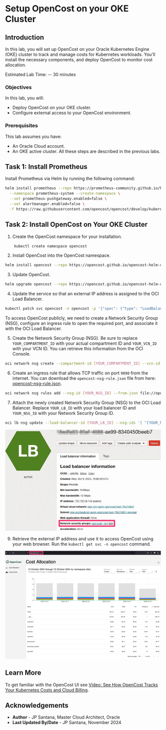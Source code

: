 # Setup OpenCost on your OKE Cluster

## Introduction

In this lab, you will set up OpenCost on your Oracle Kubernetes Engine (OKE) cluster to track and manage costs for Kubernetes workloads. You'll install the necessary components, and deploy OpenCost to monitor cost allocation.

Estimated Lab Time: -- 30 minutes

### Objectives

In this lab, you will:

* Deploy OpenCost on your OKE cluster.
* Configure external access to your OpenCost environment.

### Prerequisites

This lab assumes you have:
* An Oracle Cloud account.
* An OKE active cluster. All these steps are described in the previous labs.

## Task 1: Install Prometheus

Install Prometheus via Helm by running the following command:

```bash
helm install prometheus --repo https://prometheus-community.github.io/helm-charts prometheus \
  --namespace prometheus-system --create-namespace \
  --set prometheus-pushgateway.enabled=false \
  --set alertmanager.enabled=false \
  -f https://raw.githubusercontent.com/opencost/opencost/develop/kubernetes/prometheus/extraScrapeConfigs.yaml
```

## Task 2: Install OpenCost on Your OKE Cluster

1. Create the OpenCost namespace for your installation.

```bash
    kubectl create namespace opencost
```

2. Install OpenCost into the OpenCost namespace.

```bash
helm install opencost --repo https://opencost.github.io/opencost-helm-chart opencost --namespace opencost
```

3. Update OpenCost.

```bash
helm upgrade opencost --repo https://opencost.github.io/opencost-helm-chart opencost --namespace opencost
```

4. Update the service so that an external IP address is assigned to the OCI Load Balancer.

```bash
kubectl patch svc opencost -n opencost -p '{"spec": {"type": "LoadBalancer"}}'
```

To access OpenCost publicly, we need to create a Network Security Group (NSG), configure an ingress rule to open the required port, and associate it with the OCI Load Balancer.

5. Create the Network Security Group (NSG). Be sure to replace `YOUR_COMPARTMENT_ID` with your actual compartment ID and `YOUR_VCN_ID` with your VCN ID. You can retrieve this information from the OCI Console.

```bash
oci network nsg create --compartment-id [YOUR_COMPARTMENT_ID] --vcn-id [YOUR_VCN_ID] --display-name opencost_nsg
```

6. Create an ingress rule that allows TCP traffic on port `9090` from the internet. You can download the `opencost-nsg-rule.json` file from here: [opencost-nsg-rule.json](./files/opencost-nsg-rule.json).

```bash
oci network nsg rules add --nsg-id [YOUR_NSG_ID] --from-json file://opencost-nsg-rule.json
```

7. Attach the newly created Network Security Group (NSG) to the OCI Load Balancer. Replace `YOUR_LB_ID` with your load balancer ID and `YOUR_NSG_ID` with your Network Security Group ID.

```bash
oci lb nsg update --load-balancer-id [YOUR_LB_ID] --nsg-ids '[ "[YOUR_NSG_ID]" ]'
```

![Attach NSG to Load Balancer](./images/sample1.jpg)

9. Retrieve the external IP address and use it to access OpenCost using your web browser. Run the `kubectl get svc -n opencost` command.

![OpenCost opened on browser](./images/sample2.jpg)

## Learn More

To get familiar with the OpenCost UI see [Video: See How OpenCost Tracks Your Kubernetes Costs and Cloud Billing](https://youtu.be/lCP4Ci9Kcdg).

## Acknowledgements

* **Author** - JP Santana, Master Cloud Architect, Oracle
* **Last Updated By/Date** - JP Santana, November 2024
